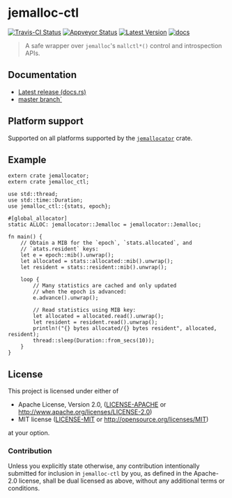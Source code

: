# jemalloc-ctl

[![Travis-CI Status]][travis] [![Appveyor Status]][appveyor] [![Latest Version]][crates.io] [![docs]][docs.rs]

> A safe wrapper over `jemalloc`'s `mallctl*()` control and introspection APIs.

## Documentation

* [Latest release (docs.rs)][docs.rs]
* [master branch`][master_docs]

## Platform support

Supported on all platforms supported by the [`jemallocator`] crate.

## Example

```no_run
extern crate jemallocator;
extern crate jemalloc_ctl;

use std::thread;
use std::time::Duration;
use jemalloc_ctl::{stats, epoch};

#[global_allocator]
static ALLOC: jemallocator::Jemalloc = jemallocator::Jemalloc;

fn main() {
    // Obtain a MIB for the `epoch`, `stats.allocated`, and
    // `atats.resident` keys:
    let e = epoch::mib().unwrap();
    let allocated = stats::allocated::mib().unwrap();
    let resident = stats::resident::mib().unwrap();
    
    loop {
        // Many statistics are cached and only updated 
        // when the epoch is advanced:
        e.advance().unwrap();
        
        // Read statistics using MIB key:
        let allocated = allocated.read().unwrap();
        let resident = resident.read().unwrap();
        println!("{} bytes allocated/{} bytes resident", allocated, resident);
        thread::sleep(Duration::from_secs(10));
    }
}
```

## License

This project is licensed under either of

 * Apache License, Version 2.0, ([LICENSE-APACHE](LICENSE-APACHE) or
   http://www.apache.org/licenses/LICENSE-2.0)
 * MIT license ([LICENSE-MIT](LICENSE-MIT) or
   http://opensource.org/licenses/MIT)

at your option.

### Contribution

Unless you explicitly state otherwise, any contribution intentionally submitted
for inclusion in `jemalloc-ctl` by you, as defined in the Apache-2.0 license,
shall be dual licensed as above, without any additional terms or conditions.

[`jemallocator`]: https://github.com/gnzlbg/jemallocator
[travis]: https://travis-ci.org/gnzlbg/jemallocator
[Travis-CI Status]: https://travis-ci.org/gnzlbg/jemallocator.svg?branch=master
[appveyor]: https://ci.appveyor.com/project/gnzlbg/jemallocator/branch/master
[Appveyor Status]: https://ci.appveyor.com/api/projects/status/github/gnzlbg/jemallocator?branch=master&svg=true
[Latest Version]: https://img.shields.io/crates/v/jemalloc-ctl.svg
[crates.io]: https://crates.io/crates/jemalloc-ctl
[docs]: https://docs.rs/jemalloc-ctl/badge.svg
[docs.rs]: https://docs.rs/jemalloc-ctl/
[master_docs]: https://gnzlbg.github.io/jemallocator/jemalloc-ctl
